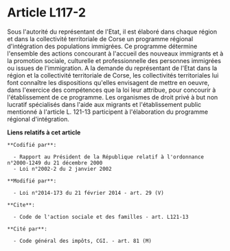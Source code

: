 # Article L117-2

Sous l'autorité du représentant de l'Etat, il est élaboré dans chaque région et dans la collectivité territoriale de Corse un
programme régional d'intégration des populations immigrées. Ce programme détermine l'ensemble des actions concourant à
l'accueil des nouveaux immigrants et à la promotion sociale, culturelle et professionnelle des personnes immigrées ou issues
de l'immigration. A la demande du représentant de l'Etat dans la région et la collectivité territoriale de Corse, les
collectivités territoriales lui font connaître les dispositions qu'elles envisagent de mettre en oeuvre, dans l'exercice des
compétences que la loi leur attribue, pour concourir à l'établissement de ce programme. Les organismes de droit privé à but
non lucratif spécialisés dans l'aide aux migrants et l'établissement public mentionné à l'article L. 121-13 participent à
l'élaboration du programme régional d'intégration.

**Liens relatifs à cet article**

	**Codifié par**:

	  - Rapport au Président de la République relatif à l'ordonnance n°2000-1249 du 21 décembre 2000
	  - Loi n°2002-2 du 2 janvier 2002

	**Modifié par**:

	  - Loi n°2014-173 du 21 février 2014 - art. 29 (V)

	**Cite**:

	  - Code de l'action sociale et des familles - art. L121-13

	**Cité par**:

	  - Code général des impôts, CGI. - art. 81 (M)

